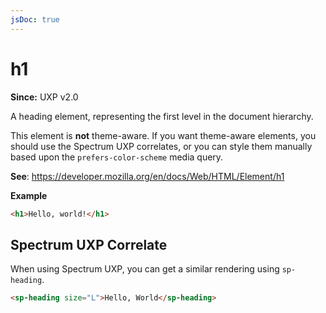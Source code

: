```yaml
---
jsDoc: true
---
```

# h1

**Since:** UXP v2.0

A heading element, representing the first level in the document hierarchy.

<InlineAlert variant="warning" slots="text"/>

This element is **not** theme-aware. If you want theme-aware elements, you should use the Spectrum UXP correlates, or you can style them manually based upon the `prefers-color-scheme` media query.

**See**: https://developer.mozilla.org/en/docs/Web/HTML/Element/h1

**Example**

```html
<h1>Hello, world!</h1>
```
## Spectrum UXP Correlate

When using Spectrum UXP, you can get a similar rendering using `sp-heading`.

```html
<sp-heading size="L">Hello, World</sp-heading>
```